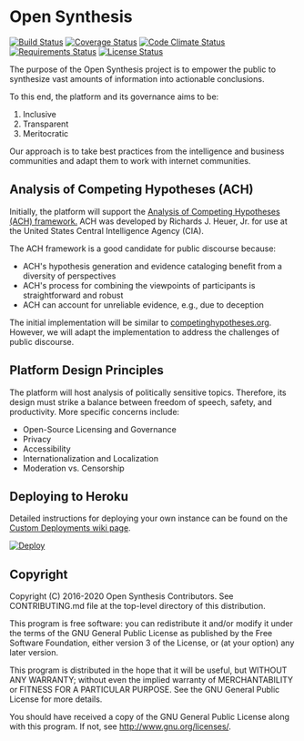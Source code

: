 # Open Synthesis

[![Build Status](https://travis-ci.org/twschiller/open-synthesis.svg?branch=master)](https://travis-ci.org/twschiller/open-synthesis)
[![Coverage Status](https://coveralls.io/repos/github/twschiller/open-synthesis/badge.svg?branch=master)](https://coveralls.io/github/twschiller/open-synthesis?branch=master)
[![Code Climate Status](https://codeclimate.com/github/twschiller/open-synthesis/badges/gpa.svg)](https://codeclimate.com/github/twschiller/open-synthesis)
[![Requirements Status](https://requires.io/github/twschiller/open-synthesis/requirements.svg?branch=master)](https://requires.io/github/twschiller/open-synthesis/requirements/?branch=master)
[![License Status](https://img.shields.io/badge/license-GPL-brightgreen.svg)](LICENSE.md)

The purpose of the Open Synthesis project is to empower the public to synthesize vast amounts of information into actionable conclusions.

To this end, the platform and its governance aims to be:

1. Inclusive
2. Transparent
3. Meritocratic

Our approach is to take best practices from the intelligence and business communities and adapt them to work with internet
communities.

## Analysis of Competing Hypotheses (ACH)

Initially, the platform will support the [Analysis of Competing Hypotheses (ACH) framework.](https://en.wikipedia.org/wiki/Analysis_of_competing_hypotheses)
ACH was developed by Richards J. Heuer, Jr. for use at the United States Central Intelligence Agency (CIA).

The ACH framework is a good candidate for public discourse because:

* ACH's hypothesis generation and evidence cataloging benefit from a diversity of perspectives
* ACH's process for combining the viewpoints of participants is straightforward and robust
* ACH can account for unreliable evidence, e.g., due to deception

The initial implementation will be similar to [competinghypotheses.org](http://competinghypotheses.org/). However, we
will adapt the implementation to address the challenges of public discourse.

## Platform Design Principles

The platform will host analysis of politically sensitive topics. Therefore, its design must strike a balance between
freedom of speech, safety, and productivity. More specific concerns include:

* Open-Source Licensing and Governance
* Privacy
* Accessibility
* Internationalization and Localization
* Moderation vs. Censorship

## Deploying to Heroku

Detailed instructions for deploying your own instance can be found on the
[Custom Deployments wiki page](https://github.com/twschiller/open-synthesis/wiki/Custom-Deployments).

[![Deploy](https://www.herokucdn.com/deploy/button.png)](https://heroku.com/deploy)

## Copyright

Copyright (C) 2016-2020 Open Synthesis Contributors. See CONTRIBUTING.md file at the top-level directory of this
distribution.

This program is free software: you can redistribute it and/or modify it under the terms of the GNU General Public
License as published by the Free Software Foundation, either version 3 of the License, or (at your option) any later
version.

This program is distributed in the hope that it will be useful, but WITHOUT ANY WARRANTY; without even the implied
warranty of MERCHANTABILITY or FITNESS FOR A PARTICULAR PURPOSE. See the GNU General Public License for more details.

You should have received a copy of the GNU General Public License along with this program. If not, see
http://www.gnu.org/licenses/.
